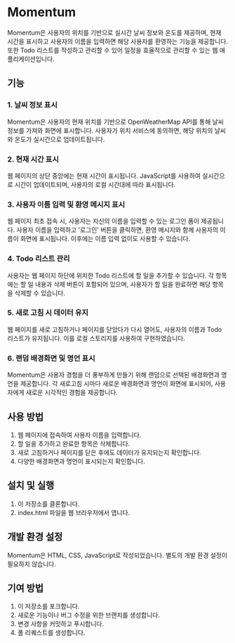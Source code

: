 # Momentum

Momentum은 사용자의 위치를 기반으로 실시간 날씨 정보와 온도를 제공하며, 현재 시간을 표시하고 사용자의 이름을 입력하면 해당 사용자를 환영하는 기능을 제공합니다. 또한 Todo 리스트를 작성하고 관리할 수 있어 일정을 효율적으로 관리할 수 있는 웹 애플리케이션입니다.

## 기능

### 1. 날씨 정보 표시

Momentum은 사용자의 현재 위치를 기반으로 OpenWeatherMap API를 통해 날씨 정보를 가져와 화면에 표시합니다. 사용자가 위치 서비스에 동의하면, 해당 위치의 날씨와 온도가 실시간으로 업데이트됩니다.

### 2. 현재 시간 표시

웹 페이지의 상단 중앙에는 현재 시간이 표시됩니다. JavaScript를 사용하여 실시간으로 시간이 업데이트되며, 사용자의 로컬 시간대에 따라 표시됩니다.

### 3. 사용자 이름 입력 및 환영 메시지 표시

웹 페이지 최초 접속 시, 사용자는 자신의 이름을 입력할 수 있는 로그인 폼이 제공됩니다. 사용자 이름을 입력하고 '로그인' 버튼을 클릭하면, 환영 메시지와 함께 사용자의 이름이 화면에 표시됩니다. 이후에는 이름 입력 없이도 사용할 수 있습니다.

### 4. Todo 리스트 관리

사용자는 웹 페이지 하단에 위치한 Todo 리스트에 할 일을 추가할 수 있습니다. 각 항목에는 할 일 내용과 삭제 버튼이 포함되어 있으며, 사용자가 할 일을 완료하면 해당 항목을 삭제할 수 있습니다.

### 5. 새로 고침 시 데이터 유지

웹 페이지를 새로 고침하거나 페이지를 닫았다가 다시 열어도, 사용자의 이름과 Todo 리스트가 유지됩니다. 이를 로컬 스토리지를 사용하여 구현하였습니다.

### 6. 랜덤 배경화면 및 명언 표시

Momentum은 사용자 경험을 더 풍부하게 만들기 위해 랜덤으로 선택된 배경화면과 명언을 제공합니다. 각 새로고침 시마다 새로운 배경화면과 명언이 화면에 표시되어, 사용자에게 새로운 시각적인 경험을 제공합니다.

## 사용 방법

1. 웹 페이지에 접속하여 사용자 이름을 입력합니다.
2. 할 일을 추가하고 완료한 항목은 삭제합니다.
3. 새로 고침하거나 페이지를 닫은 후에도 데이터가 유지되는지 확인합니다.
4. 다양한 배경화면과 명언이 표시되는지 확인합니다.

## 설치 및 실행

1. 이 저장소를 클론합니다.
2. index.html 파일을 웹 브라우저에서 엽니다.

## 개발 환경 설정

Momentum은 HTML, CSS, JavaScript로 작성되었습니다. 별도의 개발 환경 설정이 필요하지 않습니다.

## 기여 방법

1. 이 저장소를 포크합니다.
2. 새로운 기능이나 버그 수정을 위한 브랜치를 생성합니다.
3. 변경 사항을 커밋하고 푸시합니다.
4. 풀 리퀘스트를 생성합니다.
